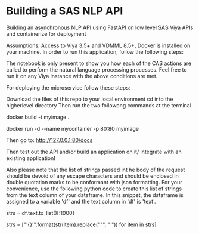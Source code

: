 # Building a SAS NLP API
Building an asynchronous NLP API using FastAPI on low level SAS Viya APIs and containerize for deployment

Assumptions: Access to Viya 3.5+ and VDMML 8.5+, Docker is installed on your machine. In order to run this application, follow the following steps:

The notebook is only present to show you how each of the CAS actions are called to perform the natural language processing processes. Feel free to run it on any Viya instance with the above conditions are met.

For deploying the microservice follow these steps:

Download the files of this repo to your local environment
cd into the higherlevel directory 
Then run the two followong commands at the terminal 

docker build -t myimage .        

docker run -d --name mycontainer -p 80:80 myimage

Then go to:
http://127.0.0.1:80/docs

Then test out the API and/or build an application on it/ integrate with an existing application!

Also please note that the list of strings passed int he body of the request should be devoid of any escape characters and should be enclosed in double quotation marks to be conformant with json formatting. For your convenience, use the following python code to create this list of strings from the text column of your dataframe. In this snippet, the dataframe is assigned to a variable 'df' and the text column in 'df' is 'text'.

strs = df.text.to_list()[:1000] 


strs = ["'{}'".format(str(item).replace("\"", " ")) for item in strs]
